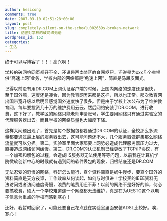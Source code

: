 ```yaml
---
author: hesicong
comments: true
date: 2007-03-10 02:51:28+00:00
layout: post
slug: completely-silent-on-the-schoolu002639s-broken-network
title: 彻底对学校的破网络无语
wordpress_id: 152
categories:
- 生活
---
```



终于可以写博客了！！！高兴啊！

学校的破网络网页都开不全，还说是西南地区教育网枢纽，还说是为xxx几个省提供“高速上网”业务，学校内部的网络都是“龟速上网”，简直是马屎皮面光。

记得以前没有用DR.COM上网认证客户端的时候，上国内网络的速度还是很快，至于国外嘛，速度还是凑合，因为教育网历来都是这样，所以也正常。那次教育网出国带宽升级以后明显感觉国外速度快了很多。但是由于学校上次公布为了维护教育网，每年要投资几十万的维护费用云云，然后网络安装了DR.COM，进行收费，这下好了，教学区的网络只能老师申请账号，学生要用网络只有通过实验室的代理服务器出去。而且学校的网络质量也大幅度下降。

这样大问题出现了，首先是每个数据包都要通过DR.COM的认证，全校那么多流量都要通过最上层的服务器出去，这可能问题还不大，几个服务器做群集那么网络流量就可以分担。第二，实验室里面大家都要上网势必造成代理服务器压力过大，直接造成网络访问缓慢。第三，DR.COM的认证机制已经更改了TCP/IP协议，有一个加密和解包的过程，会造成IIS服务器无法使用等等问题，以前我在计算机学院微软创新中心的时候就有遇到网络软件丢包的现象，归根结底还是DR.COM


无法忍受的奇慢的网络，科研怎么能行，查个资料简直是蜗牛慢步，要查个国外的资料简直是天方夜谭，工作效率从何谈起，如何与时俱进！学校买的IEEE资料无法访问或者访问速度奇慢，浪费的笔费用还不菲！以前的网络不是好好的嘛，何必要搞收费，硕大一个学校难道连一个网络都无法维护，真是在为UESTC这个以电子信息为重点的学校而感到寒心！


还好，我暂时回家了，可能还要自己花点钱在实验室里面安装ADSL比较好。唉，寒心！
